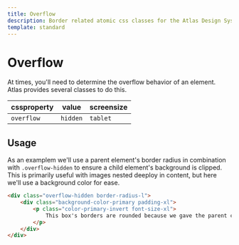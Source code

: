 ```yaml
---
title: Overflow
description: Border related atomic css classes for the Atlas Design System
template: standard
---
```


# Overflow

At times, you'll need to determine the overflow behavior of an element. Atlas provides several classes to do this.

| cssproperty | value    | screensize |
| ----------- | -------- | ---------- |
| `overflow`  | `hidden` | `tablet`   |

## Usage

As an examplem we'll use a parent element's border radius in combination with `.overflow-hidden` to ensure a child element's background is clipped. This is primarily useful with images nested deeploy in content, but here we'll use a background color for ease.

```html
<div class="overflow-hidden border-radius-l">
	<div class="background-color-primary padding-xl">
		<p class="color-primary-invert font-size-xl">
			This box's borders are rounded because we gave the parent container overflow-hidden
		</p>
	</div>
</div>
```
